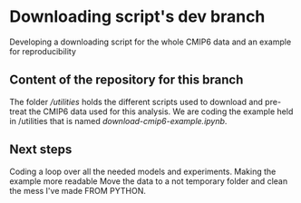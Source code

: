 # Downloading script's dev branch

Developing a downloading script for the whole CMIP6 data and an example for reproducibility

## Content of the repository for this branch

The folder */utilities* holds the different scripts used to download and pre-treat the CMIP6 data used for this analysis.
We are coding the example held in /utilities that is named *download-cmip6-example.ipynb*.

## Next steps

Coding a loop over all the needed models and experiments.
Making the example more readable
Move the data to a not temporary folder and clean the mess I've made FROM PYTHON.



